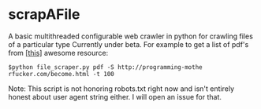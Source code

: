 # scrapAFile
A basic multithreaded configurable web crawler in python for crawling files of a particular type
Currently under beta. For example to get a list of pdf's from [[this]](http://programming-motherfucker.com/become.html "this") awesome resource:
````
$python file_scraper.py pdf -S http://programming-mothe
rfucker.com/become.html -t 100
````

Note: This script is not honoring robots.txt right now and isn't entirely honest about user agent string either. I will open an issue for that.